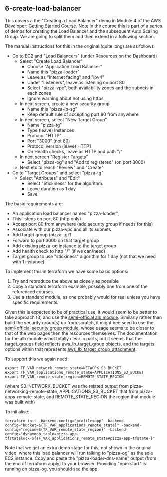 
## 6-create-load-balancer

This covers a the "Creating a Load Balancer" demo in Module 4 of the AWS Developer:
Getting Started Course. Note in the course this is part of a series of demos for
creating the Load Balancer and the subsequent Auto Scaling Group. We are going
to split them and then extend in a following section.

The manual instructions for this in the original (quite long) are as follows
- Go to EC2 and "Load Balancers" (under Resources on the Dashboard)
    - Select "Create Load Balancer"
	    - Choose "Application Load Balancer"
	    - Name this "pizza-loader"
		- Leave as "Internet facing" and "ipv4"
		- Under "Listeners", leave as listening on port 80
		- Select "pizza-vpc", both availability zones and the subnets in each zones
		- Ignore warning about not using https
	- In next screen, create a new security group
	    - Name this "pizza-lb-sg"
		- Keep default rule of accepting port 80 from anywhere
	- In next screen, select "New Target Group"
	    - Name "pizza-tg"
		- Type (leave) Instances
		- Protocol "HTTP"
		- Port "3000" (not 80)
		- Protocol version (leave) HTTP1
		- On Health checks, leave as HTTP and path "/"
	- In next screen "Register Targets"
		- Select "pizza-og" and "Add to registered" (on port 3000)
	- Next etc to reach "Review" and "Create"
- Go to "Target Groups" and select "pizza-tg"
    - Select "Attributes" and "Edit"
	    - Select "Stickiness" for the algorithm.
		- Leave duration as 1 day
		- Save

The basic requirements are:
- An application load balancer named "pizza-loader", 
- This listens on port 80 (http only)
- Accept port 80 from anywhere (add security group if needs for this)
- Associate with our pizza-vpc and all its subnets
- Add target group (pizza-tg?)
- Forward to port 3000 on that target group
- Add existing pizza-og instance to the target group
- Add health check to http "/" (if we can/need)
- Target group to use "stickiness" algorithm for 1 day (not that we need with 1 instance)

To implement this in terraform we have some basic options:
1. Try and reproduce the above as closely as possible
2. Copy a standard terraform example, possibly one from one of the referenced courses.
3. Use a standard module, as one probably would for real unless you have specific requirements.

Given this is expected to be of practical use, it would seem to be better to take approach (3)
and use the [semi-official alb module](https://registry.terraform.io/modules/terraform-aws-modules/alb/aws/latest).
Similarly rather than build the security group(s) up from scratch, it might bee seen to use
the [semi-official security group module](https://registry.terraform.io/modules/terraform-aws-modules/security-group/aws/latest),
whose usage seems to be closer to that of the web pages then the resources themselves.
The documentation for the alb module is not totally clear in parts, but it seems that
the target_groups field reflects [aws_lb_target_group](https://registry.terraform.io/providers/hashicorp/aws/latest/docs/resources/lb_target_group)
objects, and the targets options within that represents [aws_lb_target_group_attachment](https://registry.terraform.io/providers/hashicorp/aws/latest/docs/resources/lb_target_group_attachment).

To support this we again need:

    export TF_VAR_network_remote_state=NETWORK_S3_BUCKET
	export TF_VAR_applications_remote_state=APPLICATIONS_S3_BUCKET
	export TF_VAR_remote_state_region=REMOTE_STATE_REGION

(where S3_NETWORK_BUCKET was the related output from pizza-networking-remote-state,
APPLICATIONS_S3_BUCKET that from pizza-apps-remote-state, and REMOTE_STATE_REGION
the region that module was built with)

To initialise:

    terraform init -backend-config="profile=app" -backend-config="bucket=${TF_VAR_applications_remote_state}" -backend-config="region=${TF_VAR_remote_state_region}" -backend-config="dynamodb_table=pizza-app-tfstatelock-${TF_VAR_applications_remote_state#pizza-app-tfstate-}"

Note that we get an extra demo stage for this, not shown in the original video, where
this load balancer will run talking to "pizza-og" as the sole EC2 instance. Copy and
paste the "pizza-loader-dns-name" output (from the end of terraform apply) to your
browser. Providing "npm start" is running on pizza-og, you should see the app.
